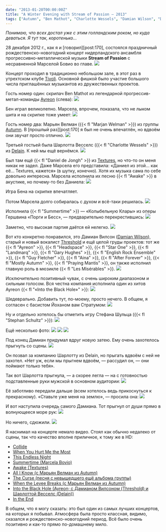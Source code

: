 ```yaml
---
date: "2013-01-20T00:00:00Z"
title: "A Winter Evening with Stream of Passion — 2013"
tags: ["Autumn", "Ben Mathot", "Charlotte Wessels", "Damian Wilson", "Daniel de Jongh", "Delain", "Marcela Bovio", "Marjan Welman", "progressive metal", "Stream of Passion", "Tivoli de Helling", "музыка", "Нидерланды", "Утрехт"]
---
```


*Понимаю, что всех достал уже с этим голландским роком, но куда деваться. Я тут так, коротенько…*

28 декабря 2012 г., как я и [говорил][post:170], состоялся праздничный рождественско-новогодний концерт нидерландского ансамбля прогрессивно-металлической музыки **Stream of Passion** с несравненной Марселой Бовио во главе.
![](img:3.bp.blogspot.com/-2VA5ItpKHD4/UN8wi-0DpPI/AAAAAAAAWPY/aGH25OmXyCA/s1600/dsc06117.picasaweb.jpg:a)

<!--more-->

Концерт проходил в традиционно небольшом зале, в этот раз в утрехтском клубе [Tivoli](http://www.tivoli.nl/). Основной фишкой было участие большого числа приглашённых музыкантов из дружественных проектов.

Гость номер один: скрипач Ben Mathot из легендарной прогрессив-метал-команды [Ayreon](http://www.arjenlucassen.com/content/arjens-projects/ayreon/) (слева):
![](img:1.bp.blogspot.com/-kk7tV7lq7eg/UN8wfogk3rI/AAAAAAAAWO8/e-Q7zKE69tA/s1600/dsc06100.picasaweb.jpg:a)

Бен играл великолепно. Марсела, впрочем, показала, что не лыком шита и на скрипке тоже умеет:
![](img:2.bp.blogspot.com/-ScPErnLtv-k/UN8w238zw0I/AAAAAAAAWRU/-ELsPDdE-FU/s1600/dsc06263.picasaweb.jpg:a)

Гость номер два: Марьян Велман ({{< fl "Marjan Welman" >}}) из группы [Autumn](http://www.autumn-band.com/). В [прошлый раз][post:170] я был не очень впечатлён, но вдвоём они звучат просто отлично.
![](img:2.bp.blogspot.com/-ZJIR9rFUf0Q/UN8wy8SmUbI/AAAAAAAAWRA/zVqkMbyyfVA/s1600/dsc06216.picasaweb.jpg:a)

Третьей гостьей была Шарлотта Весселс ({{< fl "Charlotte Wessels" >}}) из [Delain](http://www.delain.nl/). К ней мы ещё вернёмся.
![](img:4.bp.blogspot.com/-HFG-YNAdRlI/UN8w5NQrVSI/AAAAAAAAWRo/WYX2NVLDO2w/s1600/dsc06274.picasaweb.jpg:a)

Был там ещё {{< fl "Daniel de Jongh" >}} из [Textures](http://texturesband.com/), но что-то он меня никак не задел. Даже Марсела его представила: «Даниел из этой… как её… Textures, кажется» (в шутку, конечно). Хотя их музыка сама по себе довольно интересна. Марсела исполнила их песню {{< fl "Awake" >}} в акустике, но почему-то без Даниела:
![](youtube:GIry7EZDsTw)

Игра Бена на скрипке впечатляет.

Потом Марсела долго собиралась с духом и всё-таки решилась.
![](img:1.bp.blogspot.com/-8ekqkFSGqgU/UN8whk-J-0I/AAAAAAAAWPQ/REWGpCaOyW8/s1600/dsc06110.picasaweb.jpg:a)

Исполнила {{< fl "Summertime" >}} — «Колыбельную Клары» из оперы Гершвина «Порги и Бесс», — предварительно перекрестившись:
![](youtube:p0Mbtqo7bfM)

Заметно, что высокая партия даётся ей нелегко.
![](img:3.bp.blogspot.com/-E_BezJORAY4/UN8wo2fFM-I/AAAAAAAAWQA/VAbPuFyVBSE/s1600/dsc06152.picasaweb.jpg:a)

Вот кто конкретно понравился, это Дамиан Вилсон ([Damian Wilson](http://www.damian-wilson.net/)), старый и новый вокалист [Threshold](http://www.thresh.net/) и ещё целой груды проектов: тот же {{< fl "Ayreon" >}}, {{< fl "Headspace" >}}, {{< fl "Star One" >}}, {{< fl "Landmarq" >}}, {{< fl "Gary Hughes" >}}, {{< fl "English Rock Ensemble" >}}, {{< fl "Guy Fletcher" >}}, {{< fl "Aina" >}}, {{< fl "After Forever" >}}, {{< fl "Mostly Autumn" >}}, {{< fl "Praying Mantis" >}}, он также исполнил главную роль в мюзикле {{< fl "Les Misérables" >}}.
![](img:3.bp.blogspot.com/-YQvS1Yduq0k/UN8w6VF-GuI/AAAAAAAAWRw/QVwn7KMv2Ww/s1600/dsc06279.picasaweb.jpg:a)

Исключительно позитивный чувак, с очень широким диапазоном и сильным голосом. Вся честна компания исполнила один из хитов Ayreon {{< fl "«Into the Black Hole»" >}}:
![](youtube:nJvGlGnOljE)

Шедеврально. Добавить тут, по-моему, просто нечего. В общем, я согласен с басистом Йоханом вам Стратумом:
![](img:4.bp.blogspot.com/-AMCb9Ovr3_g/UN8w1pk4sOI/AAAAAAAAWRQ/cL-Ri5w0EKU/s1600/dsc06246.picasaweb.jpg:a)

Ну и отдельно хотелось бы отметить игру Стефана Шульца ({{< fl "Stephan Schultz" >}}):
![](img:1.bp.blogspot.com/-NXQneD6ft5M/UN8wlQTvxJI/AAAAAAAAWPo/htWBQt79oqA/s1600/dsc06126.picasaweb.jpg:a)

Ещё несколько фото:
![](img:1.bp.blogspot.com/-3ZHGQ3ERFz8/UN8w8h8xaPI/AAAAAAAAWSA/uiTKYgiQjpk/s1600/dsc06287.picasaweb.jpg:a)
![](img:2.bp.blogspot.com/-nzT5BKpte5c/UN8w9klD_rI/AAAAAAAAWSI/CzpWJMyUv-U/s1600/dsc06290.picasaweb.jpg:a)
![](img:1.bp.blogspot.com/-_CtUSBEJXks/UN8xANwTScI/AAAAAAAAWSY/cKEoz4ehCXc/s1600/dsc06297.picasaweb.jpg:a)

Под конец Дамиан придумал вдруг новую затею. Ему очень захотелось прыгнуть со сцены.
![](img:3.bp.blogspot.com/-cnVB2qr1XIY/UN8xBQjSXdI/AAAAAAAAWSg/O_t4kjWHZBE/s1600/dsc06301.picasaweb.jpg:a)

Он позвал за компанию Шарлотту из Delain, но прыгать вдвоём с ней не захотел. «Нет уж, если мы прыгнем вдвоём, — рассудил он, — они поймают только тебя».

Так вот Шарлотта прыгнула, — а скорее легла — на с готовностью подставленные руки мужской в основном аудитории:
![](img:2.bp.blogspot.com/-P6zaj6Hy3NM/UN8xDyyT7dI/AAAAAAAAWSs/hcZs8m7rbrk/s1600/dsc06325.picasaweb.jpg:a)

Её заботливо передали дальше (всем хотелось ведь прикоснуться к прекрасному). «Ставьте уже меня на землю», — просила она:
![](img:1.bp.blogspot.com/-g-X6pdKHgyU/UN8xGZkeFOI/AAAAAAAAWS8/ukskyjFMRzg/s1600/dsc06356.picasaweb.jpg:a)

И вот наступила очередь самого Дамиана. Тот прыгнул от души прямо в волнующееся море рук:
![](img:3.bp.blogspot.com/-gqithvQFi-U/UN8xHcLXpYI/AAAAAAAAWTI/T9AP6ed--d4/s1600/dsc06361.picasaweb.jpg:a)

Но ничего, сдюжили.
![](img:3.bp.blogspot.com/-KoIGaXcZmvw/UN8xLLjxU_I/AAAAAAAAWTc/lVQXzn0weZU/s1600/dsc06399.picasaweb.jpg:a)

Я наснимал на концерте немало видео. Стоял как обычно недалеко от сцены, так что качество вполне приличное, к тому же в HD:

 * [Collide](http://www.youtube.com/watch?v=UJk2WVThz50)
 * [When You Hurt Me the Most](http://www.youtube.com/watch?v=X3AKSVeD6Z8)
 * [This Endless Night](http://www.youtube.com/watch?v=Sabiq52rxG8)
 * [Summertime (Marcela Bovio)](http://www.youtube.com/watch?v=p0Mbtqo7bfM)
 * [Awake (Textures)](http://www.youtube.com/watch?v=GIry7EZDsTw)
 * [All I Know (с Марьян Велман из Autumn)](http://www.youtube.com/watch?v=-vrW7gtPVn0)
 * [The Curse (песня с невышедшего ещё альбома группы)](http://www.youtube.com/watch?v=ZRGslfSHGNs)
 * [When the Levee Breaks (с Марьян Велман из Autumn)](http://www.youtube.com/watch?v=aNsjmwjiYY0)
 * [Into the Black Hole (Ayreon; с Дамианом Вилсоном (Threshold) и Шарлоттой Весселс (Delain))](http://www.youtube.com/watch?v=nJvGlGnOljE)
 * [In the End](http://www.youtube.com/watch?v=chW8Bo9pJjw)

В общем, что я могу сказать: это был один из самых лучших концертов, на которых я побывал. Атмосфера была просто классная, видимо, сказался и рождественско-новогодний период. Всё было очень позитивно и как-то прямо по-домашнему мило.
